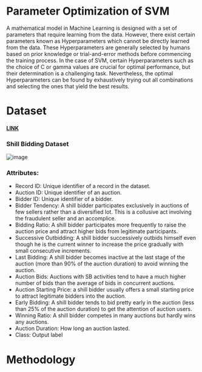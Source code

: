 # Parameter Optimization of SVM
A mathematical model in Machine Learning is designed with a set of parameters that require learning from the data. However, there exist certain parameters known as Hyperparameters which cannot be directly learned from the data. These Hyperparameters are generally selected by humans based on prior knowledge or trial-and-error methods before commencing the training process. In the case of SVM, certain Hyperparameters such as the choice of C or gamma values are crucial for optimal performance, but their determination is a challenging task. Nevertheless, the optimal Hyperparameters can be found by exhaustively trying out all combinations and selecting the ones that yield the best results.

# Dataset  
#### [LINK](https://archive.ics.uci.edu/ml/datasets/Shill+Bidding+Dataset)
### Shill Bidding Dataset
![image](https://user-images.githubusercontent.com/91868707/233176760-aae0b44e-b3d1-4e41-9cba-967aff35843c.png)

### Attributes:

* Record ID: Unique identifier of a record in the dataset.
* Auction ID: Unique identifier of an auction.
* Bidder ID: Unique identifier of a bidder.
* Bidder Tendency: A shill bidder participates exclusively in auctions of few sellers rather than a diversified lot. This is a collusive act involving the fraudulent seller and an accomplice.
* Bidding Ratio: A shill bidder participates more frequently to raise the auction price and attract higher bids from legitimate participants.
* Successive Outbidding: A shill bidder successively outbids himself even though he is the current winner to increase the price gradually with small consecutive increments.
* Last Bidding: A shill bidder becomes inactive at the last stage of the auction (more than 90\% of the auction duration) to avoid winning the auction.
* Auction Bids: Auctions with SB activities tend to have a much higher number of bids than the average of bids in concurrent auctions.
* Auction Starting Price: a shill bidder usually offers a small starting price to attract legitimate bidders into the auction.
* Early Bidding: A shill bidder tends to bid pretty early in the auction (less than 25\% of the auction duration) to get the attention of auction users.
* Winning Ratio: A shill bidder competes in many auctions but hardly wins any auctions.
* Auction Duration: How long an auction lasted.
* Class: Output label

# Methodology
